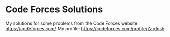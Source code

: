 # Code Forces Solutions

My solutions for some problems from the Code Forces website: https://codeforces.com/
My profile: https://codeforces.com/profile/Zardosh
